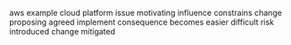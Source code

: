 aws example cloud platform issue motivating influence constrains change proposing agreed implement consequence becomes easier difficult risk introduced change mitigated